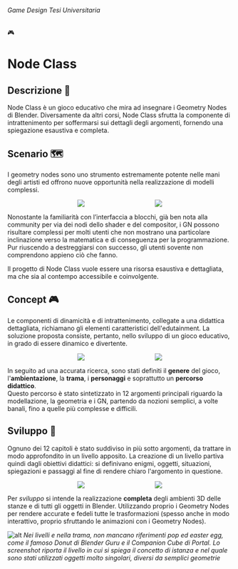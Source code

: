 ###### *Game Design* *Tesi Universitaria*

<style>
    .markdown-box img.multiple-image{
        width:48%;
    }
    @media only screen and (max-width: 650px) {
        .markdown-box img.multiple-image{
            width:100%;
            margin:10px 0;
        }
    }
</style>

<compileMeta 
  description="Presentazione di 'Node Class' un videogioco educativo che mira ad insegnare i Geometry Nodes di Blender, ideato e progettato per la mia Tesi di Laurea"
  image="nodeclass-donut.jpg" 
/>
<favicon-emoji>🎮</favicon-emoji>

# Node Class

## Descrizione 📢

Node Class è un gioco educativo che mira ad insegnare i Geometry Nodes di Blender. Diversamente da altri corsi, Node Class sfrutta la componente di intrattenimento per soffermarsi sui dettagli degli argomenti, fornendo una spiegazione esaustiva e completa.

## Scenario 🗺️

I geometry nodes sono uno strumento estremamente potente nelle mani degli artisti ed offrono nuove opportunità nella realizzazione di modelli complessi. 

<div style="display:flex;justify-content:space-evenly; flex-wrap:wrap">
<img class="multiple-image" src="nodeclass-meme1.jpg">
<img class="multiple-image" src="nodeclass-meme2.jpg">
</div>

Nonostante la familiarità con l’interfaccia a blocchi, già ben nota alla community per via dei nodi dello shader e del compositor, i GN possono risultare complessi per molti utenti che non mostrano una particolare inclinazione verso la matematica e di conseguenza per la programmazione. Pur riuscendo a destreggiarsi con successo, gli utenti sovente non comprendono appieno ciò che fanno.  

Il progetto di Node Class vuole essere una risorsa esaustiva e dettagliata, ma che sia al contempo accessibile e coinvolgente. 

## Concept 🎮

Le componenti di dinamicità e di intrattenimento, collegate a una didattica dettagliata, richiamano gli elementi caratteristici dell'edutainment. La soluzione proposta consiste, pertanto, nello sviluppo di un gioco educativo, in grado di essere dinamico e divertente.  

<div style="display:flex;justify-content:space-evenly; flex-wrap:wrap">
<img class="multiple-image" src="nodeclass-split.jpg">
<img class="multiple-image" src="nodeclass-sine.jpg">
</div>

In seguito ad una accurata ricerca, sono stati definiti il **genere** del gioco, l'**ambientazione**, la **trama**, i **personaggi** e soprattutto un **percorso didattico**.  
Questo percorso è stato sintetizzato in 12 argomenti principali riguardo la modellazione, la geometria e i GN, partendo da nozioni semplici, a volte banali, fino a quelle più complesse e difficili.

## Sviluppo 🎨

Ognuno dei 12 capitoli è stato suddiviso in più sotto argomenti, da trattare in modo approfondito in un livello apposito.
La creazione di un livello partiva quindi dagli obiettivi didattici: si definivano enigmi, oggetti, situazioni, spiegazioni e passaggi al fine di rendere chiaro l'argomento in questione.  

<div style="display:flex;justify-content:space-evenly; flex-wrap:wrap">
<img class="multiple-image" src="nodeclass-primitive.jpg">
<img class="multiple-image" src="nodeclass-donut.jpg">
</div>

Per *sviluppo* si intende la realizzazione **completa** degli ambienti 3D delle stanze e di tutti gli oggetti in Blender. Utilizzando proprio i Geometry Nodes per rendere accurate e fedeli tutte le trasformazioni (spesso anche in modo interattivo, proprio sfruttando le animazioni con i Geometry Nodes).

![alt](nodeclass-table.jpg)
*Nei livelli e nella trama, non mancano riferimenti pop ed easter egg, come il famoso Donut di Blender Guru e il Companion Cube di Portal. Lo screenshot riporta il livello in cui si spiega il concetto di istanza e nel quale sono stati utilizzati oggetti molto singolari, diversi da semplici geometrie*


